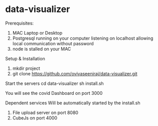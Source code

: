# data-visualizer

Prerequisites:
1. MAC Laptop or Desktop
2. Postgresql running on your computer listening on localhost allowing local communication without password
3. node is stalled on your MAC

Setup & Installation
1. mkdir project
2. git clone https://github.com/oviyaseeniraj/data-visualizer.git

Start the servers
cd data-visualizer
sh install.sh

You will see the covid Dashboard on port 3000

Dependent services
Will be automatically started by the install.sh
1. File upload server on port 8080
2. CubeJs on port 4000
